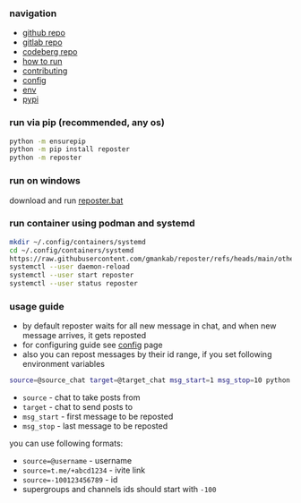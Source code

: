 ### navigation

- [github repo](https://github.com/gmankab/reposter)
- [gitlab repo](https://gitlab.com/gmanka/reposter)
- [codeberg repo](https://codeberg.org/gmanka/reposter)
- [how to run](https://github.com/gmankab/reposter/blob/main/other/docs/run.md)
- [contributing](https://github.com/gmankab/reposter/blob/main/other/docs/contributing.md)
- [config](https://github.com/gmankab/reposter/blob/main/other/docs/config.md)
- [env](https://github.com/gmankab/reposter/blob/main/other/docs/env.md)
- [pypi](https://pypi.org/project/reposter)

### run via pip (recommended, any os)

```sh
python -m ensurepip
python -m pip install reposter
python -m reposter
```

### run on windows

download and run [reposter.bat](https://gitlab.com/gmanka/reposter/-/raw/main/other/launcher/reposter.bat?inline=false)

### run container using podman and systemd

```sh
mkdir ~/.config/containers/systemd
cd ~/.config/containers/systemd
https://raw.githubusercontent.com/gmankab/reposter/refs/heads/main/other/container/reposter.container | tee ~/.config/containers/systemd/reposter.container
systemctl --user daemon-reload
systemctl --user start reposter
systemctl --user status reposter
```

### usage guide

- by default reposter waits for all new message in chat, and when new message arrives, it gets reposted
- for configuring guide see [config](https://github.com/gmankab/reposter/blob/main/other/docs/config.md) page
- also you can repost messages by their id range, if you set following environment variables

```sh
source=@source_chat target=@target_chat msg_start=1 msg_stop=10 python -m reposter
```

- `source` - chat to take posts from
- `target` - chat to send posts to
- `msg_start` - first message to be reposted
- `msg_stop` - last message to be reposted

you can use following formats:

- `source=@username` - username
- `source=t.me/+abcd1234` - ivite link
- `source=-100123456789` - id
- supergroups and channels ids should start with `-100`

